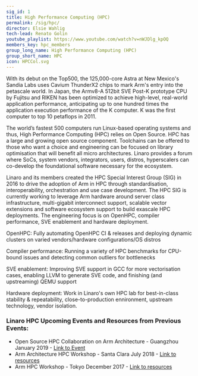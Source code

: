 ```yaml
---
sig_id: 1
title: High Performance Computing (HPC)
permalink: /sig/hpc/
director: Elsie Wahlig
tech-lead: Renato Golin
youtube_playlist: https://www.youtube.com/watch?v=nWJDlg_kpOQ
members_key: hpc_members
group_long_name: High Performance Computing (HPC)
group_short_name: HPC
icon: HPCCol.svg
---
```

With its debut on the Top500, the 125,000-core Astra at New Mexico's Sandia Labs uses Cavium ThunderX2 chips to mark Arm's entry into the petascale world. In Japan, the Armv8-A 512bit SVE Post-K prototype CPU by Fujitsu and RIKEN has been optimized to achieve high-level, real-world application performance, anticipating up to one hundred times the application execution performance of the K computer. K was the first computer to top 10 petaflops in 2011.

The world’s fastest 500 computers run Linux-based operating systems and thus, High Performance Computing (HPC) relies on Open Source. HPC has a large and growing open source component. Toolchains can be offered to those who want a choice and engineering can be focused on library optimisation that will benefit all micro architectures. Linaro provides a forum where SoCs, system vendors, integrators, users, distros, hyperscalers can co-develop the foundational software necessary for the ecosystem.

Linaro and its members created the HPC Special Interest Group (SIG) in 2016 to drive the adoption of Arm in HPC through standardisation, interoperability, orchestration and use case development. The HPC SIG is currently working to leverage Arm hardware around server class infrastructure, multi-gigabit interconnect support, scalable vector extensions and software ecosystem support to build exascale HPC deployments. The engineering focus is on OpenHPC, compiler performance, SVE enablement and hardware deployment.

OpenHPC: Fully automating OpenHPC CI & releases and deploying dynamic clusters on varied vendors/hardware configurations/OS distros

Compiler performance: Running a variety of HPC benchmarks for CPU-bound issues and detecting common outliers for bottlenecks

SVE enablement: Improving SVE support in GCC for more vectorisation cases, enabling LLVM to generate SVE code, and finishing (and upstreaming) QEMU support

Hardware deployment: Work in Linaro's own HPC lab for best-in-class stability & repeatability, close-to-production ennironment, upstream technology, vendor isolation.

### Linaro HPC Upcoming Events and Resources from Previous Events:
- Open Source HPC Collaboration on Arm Architecture - Guangzhou January 2019 - [Link to Event](/events/workshop/arm-hpc-asia-2019/#schedule)
- Arm Architecture HPC Workshop - Santa Clara July 2018 - [Link to resources](/events/workshop/arm-hpc-santa-clara-2018/#resources)
- Arm HPC Workshop - Tokyo December 2017 - [Link to resources](/events/workshop/arm-hpc-japan-2017/#schedule)
